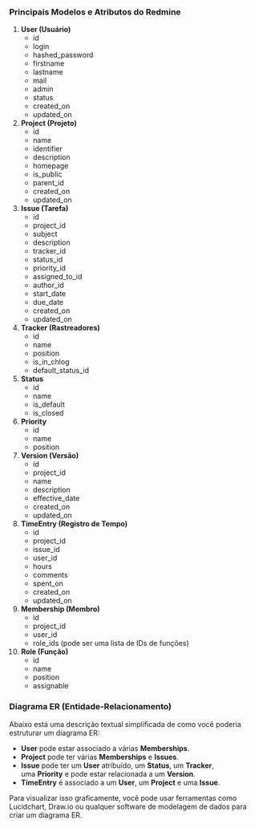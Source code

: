 ### Principais Modelos e Atributos do Redmine

1. **User (Usuário)**
    - id
    - login
    - hashed_password
    - firstname
    - lastname
    - mail
    - admin
    - status
    - created_on
    - updated_on
2. **Project (Projeto)**
    - id
    - name
    - identifier
    - description
    - homepage
    - is_public
    - parent_id
    - created_on
    - updated_on
3. **Issue (Tarefa)**
    - id
    - project_id
    - subject
    - description
    - tracker_id
    - status_id
    - priority_id
    - assigned_to_id
    - author_id
    - start_date
    - due_date
    - created_on
    - updated_on
4. **Tracker (Rastreadores)**
    - id
    - name
    - position
    - is_in_chlog
    - default_status_id
5. **Status**
    - id
    - name
    - is_default
    - is_closed
6. **Priority**
    - id
    - name
    - position
7. **Version (Versão)**
    - id
    - project_id
    - name
    - description
    - effective_date
    - created_on
    - updated_on
8. **TimeEntry (Registro de Tempo)**
    - id
    - project_id
    - issue_id
    - user_id
    - hours
    - comments
    - spent_on
    - created_on
    - updated_on
9. **Membership (Membro)**
    - id
    - project_id
    - user_id
    - role_ids (pode ser uma lista de IDs de funções)
10. **Role (Função)**
    - id
    - name
    - position
    - assignable

### Diagrama ER (Entidade-Relacionamento)

Abaixo está uma descrição textual simplificada de como você poderia estruturar um diagrama ER:

- **User** pode estar associado a várias **Memberships**.
- **Project** pode ter várias **Memberships** e **Issues**.
- **Issue** pode ter um **User** atribuído, um **Status**, um **Tracker**, uma **Priority** e pode estar relacionada a um **Version**.
- **TimeEntry** é associado a um **User**, um **Project** e uma **Issue**.

Para visualizar isso graficamente, você pode usar ferramentas como Lucidchart, Draw.io ou qualquer software de modelagem de dados para criar um diagrama ER.
